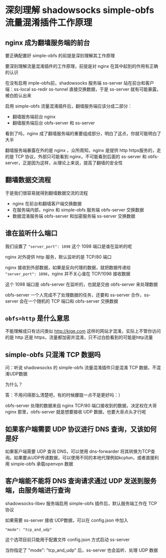 深刻理解 shadowsocks simple-obfs 流量混淆插件工作原理
===============================

nginx 成为翻墙服务端的前台
-------------

要正确配置好 simple-obfs 的前提是深刻理解其工作原理

要深刻理解流量混淆插件的工作原理，前提是对 nginx 在其中起到的作用有正确的认识

在没有启用 imple-obfs前，shadowsocks 服务端 ss-server 站在前台和客户端：ss-local ss-redir ss-tunnel 直接交换数据，于是 ss-server 就有可能暴露，被白脸认出来

启用 simple-obfs 流量混淆插件后，翻墙服务端应该分成二部分：

- 翻墙服务端前台 nginx
- 翻墙服务端后台 obfs-server 和 ss-server

看到了吗，nginx 成了翻墙服务端的重要组成部分，明白了这点，你就可能明白了大半

翻墙服务端暴露在外的是 nginx ，众所周知，nginx 是提供 http https服务的，走的是 TCP 协议，外部只可能看到 nginx，不可能看到后面的 ss-server 和 obfs-server，正是因为这样，从理论上来说，提高了翻墙的安全性

翻墙数据交流程
---------------

于是我们很容易就得到翻墙数据交流的流程

- nginx 在前台和翻墙客户端交换数据
- 在服务端内部，nginx 和  simple-obfs 服务端 obfs-server 交换数据
- 数据混淆服务端 obfs-server 和加密服务端 ss-server 交换数据

谁在监听什么端口
--------------

我们设置了 `"server_port": 1098` 这个 1098 端口是谁在监听的呢

nginx 对外提供 http 服务，默认监听的是 TCP/80 端口

nginx 接收到外部数据，如果是反向代理的数据，就把数据传递给  `"server_port": 1098`，nginx 并不关心谁在 TCP/1098 接收数据

这个 1098 端口是 obfs-server 在监听的，也就是交由 obfs-server 来处理数据

obfs-server 一个人完成不了处理数据的任务，还要和 ss-server 合作，ss-server 会在一个随机的 TCP 端口和 obfs-server 交换数据

`obfs=http` 是什么意思
--------------------

不能理解成只有访问类似 http://kige.com 这样的网站才混淆，实际上不管你访问的是 http 还是 https，流量都加密并混淆，只不过白脸看到的可能是http流量

simple-obfs 只混淆 TCP 数据吗
---------------------------

问：听说 shadowsocks 的 simple-obfs 流量混淆插件只是混淆 TCP 数据，不混淆UDP数据

为什么？

答：不用问得那么清楚吧，有的时候朦胧一点不是更好吗：）

obfs-server 处理的数据来自 nginx TCP/80 端口接收到的数据，决定权在大哥 nginx 那里，obfs-server 就是想要接收 UDP 数据，也要大哥点头才行呢

如果客户端需要 UDP 协议进行 DNS 查询，又该如何是好
----------------

如果客户端需要 UDP 查询 DNS，可以使用 dns-forwarder 将其转换为TCP查询。如果要从UDP传递数据，可以使用不同的本地代理例如kcptun，或者直接利用 simple-obfs 承载openvpn 数据

客户端能不能将 DNS 查询请求通过 UDP 发送到服务端，由服务端进行查询
-------------------

shadowsocks-libev 服务端启用 simple-obfs 插件后，默认服务端工作在 TCP 协议

如果需要 ss-server 接收 UDP数据，可以在 config.json 中加入

    "mode": "tcp_and_udp"

这个选项目前只能用于配置文件 config.json 方式启动 ss-server

当你指定了 "mode": "tcp_and_udp" 后，ss-server 也会监听、处理 UDP 数据